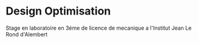 # Design Optimisation
Stage en laboratoire en 3éme de licence de mecanique a l'Institut Jean Le Rond d'Alembert